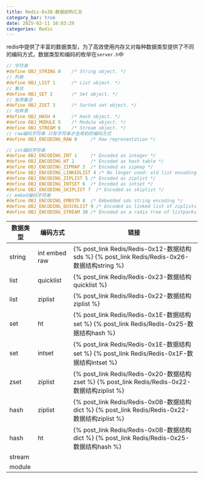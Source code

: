 ```yaml
---
title: Redis-0x28-数据结构汇总
category_bar: true
date: 2025-02-11 16:03:29
categories: Redis
---
```


redis中提供了丰富的数据类型，为了高效使用内存又对每种数据类型提供了不同的编码方式，数据类型和编码的枚举在`server.h`中

```c
// 字符串
#define OBJ_STRING 0    /* String object. */
// 列表
#define OBJ_LIST 1      /* List object. */
// 集合
#define OBJ_SET 2       /* Set object. */
// 有序集合
#define OBJ_ZSET 3      /* Sorted set object. */
// 哈希表
#define OBJ_HASH 4      /* Hash object. */
#define OBJ_MODULE 5    /* Module object. */
#define OBJ_STREAM 6    /* Stream object. */
// raw编码字符串 只有字符串才会用到的编码方式
#define OBJ_ENCODING_RAW 0     /* Raw representation */

// int编码字符串
#define OBJ_ENCODING_INT 1     /* Encoded as integer */
#define OBJ_ENCODING_HT 2      /* Encoded as hash table */
#define OBJ_ENCODING_ZIPMAP 3  /* Encoded as zipmap */
#define OBJ_ENCODING_LINKEDLIST 4 /* No longer used: old list encoding. */
#define OBJ_ENCODING_ZIPLIST 5 /* Encoded as ziplist */
#define OBJ_ENCODING_INTSET 6  /* Encoded as intset */
#define OBJ_ENCODING_SKIPLIST 7  /* Encoded as skiplist */
// embed编码字符串
#define OBJ_ENCODING_EMBSTR 8  /* Embedded sds string encoding */
#define OBJ_ENCODING_QUICKLIST 9 /* Encoded as linked list of ziplists */
#define OBJ_ENCODING_STREAM 10 /* Encoded as a radix tree of listpacks */
```

| 数据类型 | 编码方式 | 链接 |
| -------- | -------- | ---- |
| string   | int embed raw      | {% post_link Redis/Redis-0x12-数据结构sds %} {% post_link Redis/Redis-0x26-数据结构string %} |
| list | quicklist | {% post_link Redis/Redis-0x23-数据结构quicklist %} |
| list     | ziplist | {% post_link Redis/Redis-0x22-数据结构ziplist %} |
| set      | ht       | {% post_link Redis/Redis-0x1E-数据结构set %} {% post_link Redis/Redis-0x25-数据结构hash %} |
| set | intset | {% post_link Redis/Redis-0x1E-数据结构set %} {% post_link Redis/Redis-0x1F-数据结构intset %} |
| zset | ziplist | {% post_link Redis/Redis-0x20-数据结构zset %} {% post_link Redis/Redis-0x22-数据结构ziplist %} |
| hash | ziplist | {% post_link Redis/Redis-0x0B-数据结构dict %} {% post_link Redis/Redis-0x22-数据结构ziplist %} |
| hash | ht | {% post_link Redis/Redis-0x0B-数据结构dict %} {% post_link Redis/Redis-0x25-数据结构hash %} |
| stream |   |      |
| module   |    |      |

